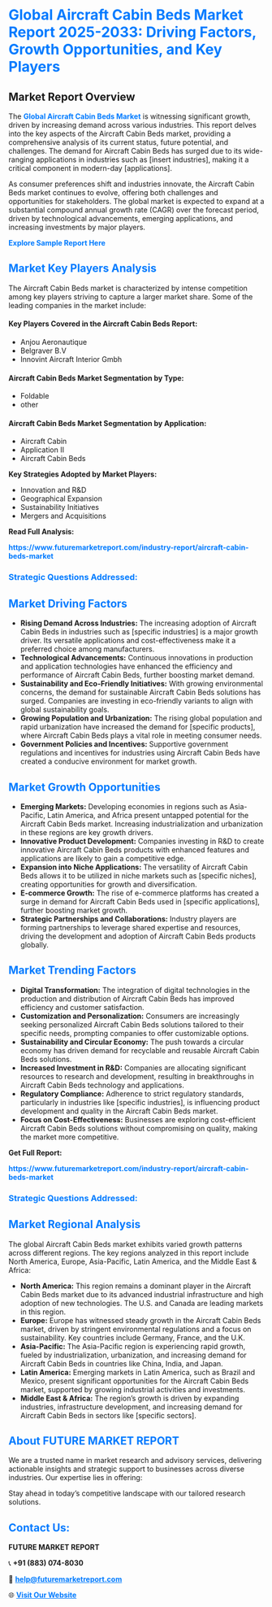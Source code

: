 <h1 style="color: #007BFF;">Global Aircraft Cabin Beds Market Report 2025-2033: Driving Factors, Growth Opportunities, and Key Players</h1>

<section id="overview">
<h2>Market Report Overview</h2>
<p>The <a href="https://www.futuremarketreport.com/industry-report/aircraft-cabin-beds-market" style="color: #007BFF; text-decoration: none;"><strong>Global Aircraft Cabin Beds Market</strong></a> is witnessing significant growth, driven by increasing demand across various industries. This report delves into the key aspects of the Aircraft Cabin Beds market, providing a comprehensive analysis of its current status, future potential, and challenges. The demand for Aircraft Cabin Beds has surged due to its wide-ranging applications in industries such as [insert industries], making it a critical component in modern-day [applications].</p>
<p>As consumer preferences shift and industries innovate, the Aircraft Cabin Beds market continues to evolve, offering both challenges and opportunities for stakeholders. The global market is expected to expand at a substantial compound annual growth rate (CAGR) over the forecast period, driven by technological advancements, emerging applications, and increasing investments by major players.</p>
</section>

<section id="overview">
<p><a href="https://www.futuremarketreport.com/request-sample/reportId=106896" style="color: #007BFF; text-decoration: none;"><strong>Explore Sample Report Here</strong></a></p>
</section>

<section id="key-players">
<h2 style="color: #007BFF;">Market Key Players Analysis</h2>
<p>The Aircraft Cabin Beds market is characterized by intense competition among key players striving to capture a larger market share. Some of the leading companies in the market include:</p>
<h4>Key Players Covered in the Aircraft Cabin Beds Report:</h4>
<ul><li>Anjou Aeronautique</li><li>Belgraver B.V</li><li>Innovint Aircraft Interior Gmbh</li></ul>
<h4>Aircraft Cabin Beds Market Segmentation by Type:</h4>
<ul><li>Foldable</li><li>other</li></ul>

<h4>Aircraft Cabin Beds Market Segmentation by Application:</h4>
<ul><li>Aircraft Cabin</li><li>Application II</li><li>Aircraft Cabin Beds</li></ul>
<p><strong>Key Strategies Adopted by Market Players:</strong></p>
<ul>
<li>Innovation and R&D</li>
<li>Geographical Expansion</li>
<li>Sustainability Initiatives</li>
<li>Mergers and Acquisitions</li>
</ul>
</section>

<section>
<p><strong>Read Full Analysis: </strong></p><a href="https://www.futuremarketreport.com/industry-report/aircraft-cabin-beds-market" style="color: #007BFF; text-decoration: none;"><strong>https://www.futuremarketreport.com/industry-report/aircraft-cabin-beds-market</strong></a>
<h3 style="color: #007BFF;">Strategic Questions Addressed:</h3>
</section>

<section id="driving-factors">
<h2 style="color: #007BFF;">Market Driving Factors</h2>
<ul>
<li><strong>Rising Demand Across Industries:</strong> The increasing adoption of Aircraft Cabin Beds in industries such as [specific industries] is a major growth driver. Its versatile applications and cost-effectiveness make it a preferred choice among manufacturers.</li>
<li><strong>Technological Advancements:</strong> Continuous innovations in production and application technologies have enhanced the efficiency and performance of Aircraft Cabin Beds, further boosting market demand.</li>
<li><strong>Sustainability and Eco-Friendly Initiatives:</strong> With growing environmental concerns, the demand for sustainable Aircraft Cabin Beds solutions has surged. Companies are investing in eco-friendly variants to align with global sustainability goals.</li>
<li><strong>Growing Population and Urbanization:</strong> The rising global population and rapid urbanization have increased the demand for [specific products], where Aircraft Cabin Beds plays a vital role in meeting consumer needs.</li>
<li><strong>Government Policies and Incentives:</strong> Supportive government regulations and incentives for industries using Aircraft Cabin Beds have created a conducive environment for market growth.</li>
</ul>
</section>

<section id="growth-opportunities">
<h2 style="color: #007BFF;">Market Growth Opportunities</h2>
<ul>
<li><strong>Emerging Markets:</strong> Developing economies in regions such as Asia-Pacific, Latin America, and Africa present untapped potential for the Aircraft Cabin Beds market. Increasing industrialization and urbanization in these regions are key growth drivers.</li>
<li><strong>Innovative Product Development:</strong> Companies investing in R&D to create innovative Aircraft Cabin Beds products with enhanced features and applications are likely to gain a competitive edge.</li>
<li><strong>Expansion into Niche Applications:</strong> The versatility of Aircraft Cabin Beds allows it to be utilized in niche markets such as [specific niches], creating opportunities for growth and diversification.</li>
<li><strong>E-commerce Growth:</strong> The rise of e-commerce platforms has created a surge in demand for Aircraft Cabin Beds used in [specific applications], further boosting market growth.</li>
<li><strong>Strategic Partnerships and Collaborations:</strong> Industry players are forming partnerships to leverage shared expertise and resources, driving the development and adoption of Aircraft Cabin Beds products globally.</li>
</ul>
</section>

<section id="trending-factors">
<h2 style="color: #007BFF;">Market Trending Factors</h2>
<ul>
<li><strong>Digital Transformation:</strong> The integration of digital technologies in the production and distribution of Aircraft Cabin Beds has improved efficiency and customer satisfaction.</li>
<li><strong>Customization and Personalization:</strong> Consumers are increasingly seeking personalized Aircraft Cabin Beds solutions tailored to their specific needs, prompting companies to offer customizable options.</li>
<li><strong>Sustainability and Circular Economy:</strong> The push towards a circular economy has driven demand for recyclable and reusable Aircraft Cabin Beds solutions.</li>
<li><strong>Increased Investment in R&D:</strong> Companies are allocating significant resources to research and development, resulting in breakthroughs in Aircraft Cabin Beds technology and applications.</li>
<li><strong>Regulatory Compliance:</strong> Adherence to strict regulatory standards, particularly in industries like [specific industries], is influencing product development and quality in the Aircraft Cabin Beds market.</li>
<li><strong>Focus on Cost-Effectiveness:</strong> Businesses are exploring cost-efficient Aircraft Cabin Beds solutions without compromising on quality, making the market more competitive.</li>
</ul>
</section>

<section>
<p><strong>Get Full Report: </strong></p><a href="https://www.futuremarketreport.com/industry-report/aircraft-cabin-beds-market" style="color: #007BFF; text-decoration: none;"><strong>https://www.futuremarketreport.com/industry-report/aircraft-cabin-beds-market</strong></a>
<h3 style="color: #007BFF;">Strategic Questions Addressed:</h3>
</section>


<section id="regional-analysis">
<h2 style="color: #007BFF;">Market Regional Analysis</h2>
<p>The global Aircraft Cabin Beds market exhibits varied growth patterns across different regions. The key regions analyzed in this report include North America, Europe, Asia-Pacific, Latin America, and the Middle East & Africa:</p>
<ul>
<li><strong>North America:</strong> This region remains a dominant player in the Aircraft Cabin Beds market due to its advanced industrial infrastructure and high adoption of new technologies. The U.S. and Canada are leading markets in this region.</li>
<li><strong>Europe:</strong> Europe has witnessed steady growth in the Aircraft Cabin Beds market, driven by stringent environmental regulations and a focus on sustainability. Key countries include Germany, France, and the U.K.</li>
<li><strong>Asia-Pacific:</strong> The Asia-Pacific region is experiencing rapid growth, fueled by industrialization, urbanization, and increasing demand for Aircraft Cabin Beds in countries like China, India, and Japan.</li>
<li><strong>Latin America:</strong> Emerging markets in Latin America, such as Brazil and Mexico, present significant opportunities for the Aircraft Cabin Beds market, supported by growing industrial activities and investments.</li>
<li><strong>Middle East & Africa:</strong> The region’s growth is driven by expanding industries, infrastructure development, and increasing demand for Aircraft Cabin Beds in sectors like [specific sectors].</li>
</ul>
</section>

<footer>
<h2 style="color: #007BFF;">About FUTURE MARKET REPORT</h2>
<p>We are a trusted name in market research and advisory services, delivering actionable insights and strategic support to businesses across diverse industries. Our expertise lies in offering:</p>

<p>Stay ahead in today’s competitive landscape with our tailored research solutions.</p>

<h2 style="color: #007BFF;">Contact Us:</h2>
<p><strong>FUTURE MARKET REPORT</strong></p>
<p>📞 <strong>+91 (883) 074-8030</strong></p>
<p>📧 <strong><a href="mailto:help@futuremarketreport.com" style="color: #007BFF;">help@futuremarketreport.com</a></strong></p>
<p>🌐 <strong><a href="https://www.futuremarketreport.com/" style="color: #007BFF;">Visit Our Website</a></strong></p>
</footer>